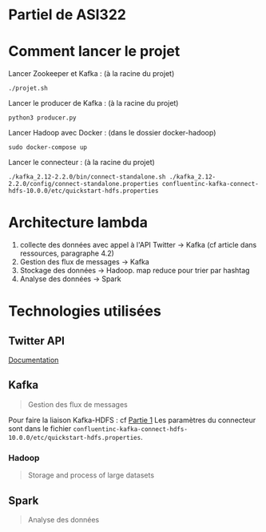 Partiel de ASI322
===

# Comment lancer le projet
Lancer Zookeeper et Kafka : (à la racine du projet)
```
./projet.sh
```

Lancer le producer de Kafka : (à la racine du projet)
```
python3 producer.py
```

Lancer Hadoop avec Docker : (dans le dossier docker-hadoop)
```
sudo docker-compose up
```

Lancer le connecteur : (à la racine du projet)
```
./kafka_2.12-2.2.0/bin/connect-standalone.sh ./kafka_2.12-2.2.0/config/connect-standalone.properties confluentinc-kafka-connect-hdfs-10.0.0/etc/quickstart-hdfs.properties
```

# Architecture lambda

1. collecte des données avec appel à l'API Twitter -> Kafka (cf article dans ressources, paragraphe 4.2)
2. Gestion des flux de messages -> Kafka
3. Stockage des données -> Hadoop. map reduce pour trier par hashtag
4. Analyse des données -> Spark

# Technologies utilisées

## Twitter API

[Documentation](https://developer.twitter.com/en/docs)

## Kafka
> Gestion des flux de messages

Pour faire la liaison Kafka-HDFS : cf [Partie 1](#comment-lancer-le-projet)
Les paramètres du connecteur sont dans le fichier ```confluentinc-kafka-connect-hdfs-10.0.0/etc/quickstart-hdfs.properties```.

### Hadoop
> Storage and process of large datasets

## Spark
> Analyse des données
